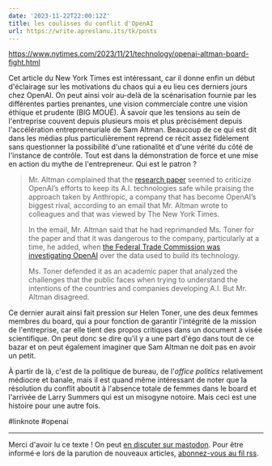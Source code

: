 ```yaml
---
date: '2023-11-22T22:00:12Z'
title: les coulisses du conflit d'OpenAI
url: https://write.apreslanu.its/tk/posts
---
```


https://www.nytimes.com/2023/11/21/technology/openai-altman-board-fight.html

Cet article du New York Times est intéressant, car il donne enfin un début d'éclairage sur les motivations du chaos qui a eu lieu ces derniers jours chez OpenAI. On peut ainsi voir au-delà de la scénarisation fournie par les différentes parties prenantes, une vision commerciale contre une vision éthique et prudente (BIG MOUÉ). À savoir que les tensions au sein de l'entreprise couvent depuis plusieurs mois et plus précisément depuis l'accélération entrepreneuriale de Sam Altman. Beaucoup de ce qui est dit dans les médias plus particulièrement reprend ce récit assez fidèlement sans questionner la possibilité d'une rationalité et d'une vérité du côté de l'instance de contrôle. Tout est dans la démonstration de force et une mise en action du mythe de l'entrepreneur. Qui est le patron ?

<!--more-->

>  Mr. Altman complained that the [research paper](https://cset.georgetown.edu/publication/decoding-intentions/) seemed to criticize OpenAI’s efforts to keep its A.I. technologies safe while praising the approach taken by Anthropic, a company that has become OpenAI’s biggest rival, according to an email that Mr. Altman wrote to colleagues and that was viewed by The New York Times.
> 
> In the email, Mr. Altman said that he had reprimanded Ms. Toner for the paper and that it was dangerous to the company, particularly at a time, he added, when [the Federal Trade Commission was investigating OpenAI](https://www.nytimes.com/2023/07/13/technology/chatgpt-investigation-ftc-openai.html) over the data used to build its technology.
> 
> Ms. Toner defended it as an academic paper that analyzed the challenges that the public faces when trying to understand the intentions of the countries and companies developing A.I. But Mr. Altman disagreed.

Ce dernier aurait ainsi fait pression sur Helen Toner, une des deux femmes membres du board, qui a pour fonction de garantir l'intégrité de la mission de l'entreprise, car elle tient des propos critiques dans un document à visée scientifique. On peut donc se dire qu'il y a une part d'égo dans tout de ce bazar et on peut également imaginer que Sam Altman ne doit pas en avoir un petit.

À partir de là, c'est de la politique de bureau, de l'*office politics* relativement médiocre et banale, mais il est quand même intéressant de noter que la résolution du conflit aboutit à l'absence totale de femmes dans le board et l'arrivée de Larry Summers qui est un misogyne notoire. Mais ceci est une histoire pour une autre fois.

#linknote #openai

---

Merci d'avoir lu ce texte ! On peut [en discuter sur mastodon](https://social.apreslanu.it/@tk). Pour être informé·e lors de la parution de nouveaux articles, [abonnez-vous au fil rss](https://write.apreslanu.it/tk/feed/).